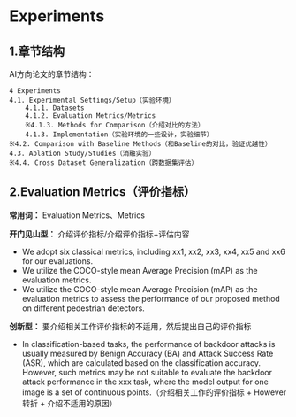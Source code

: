 # Experiments

## 1.章节结构

AI方向论文的章节结构：

```
4 Experiments
4.1. Experimental Settings/Setup（实验环境）
	4.1.1. Datasets
	4.1.2. Evaluation Metrics/Metrics
	※4.1.3. Methods for Comparison（介绍对比的方法）
	4.1.3. Implementation（实验环境的一些设计，实验细节）
※4.2. Comparison with Baseline Methods（和Baseline的对比，验证优越性）
4.3. Ablation Study/Studies（消融实验）
※4.4. Cross Dataset Generalization（跨数据集评估）
```



## 2.Evaluation Metrics（评价指标）

**常用词：** Evaluation Metrics、Metrics



**开门见山型：** 介绍评价指标/介绍评价指标+评估内容

- We adopt six classical metrics, including xx1, xx2, xx3, xx4, xx5 and xx6 for our evaluations. 
- We utilize the COCO-style mean Average Precision (mAP) as the evaluation metrics.
- We utilize the COCO-style mean Average Precision (mAP) as the evaluation metrics to assess the performance of our proposed method on different pedestrian detectors. 



**创新型：** 要介绍相关工作评价指标的不适用，然后提出自己的评价指标

- In classification-based tasks, the performance of backdoor attacks is usually measured by Benign Accuracy (BA) and Attack Success Rate (ASR), which are calculated based on the classification accuracy. However, such metrics may be not suitable to evaluate the backdoor attack performance in the xxx task, where the model output for one image is a set of continuous points.（介绍相关工作的评价指标 + However转折 + 介绍不适用的原因）














